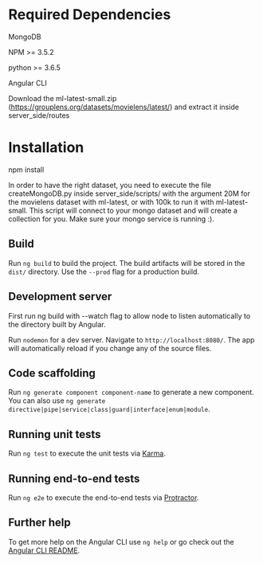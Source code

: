 # Required Dependencies 

MongoDB

NPM >= 3.5.2

python >= 3.6.5

Angular CLI

Download the ml-latest-small.zip (https://grouplens.org/datasets/movielens/latest/) and extract it inside server_side/routes

# Installation

npm install 

In order to have the right dataset, you need to execute the file createMongoDB.py inside server_side/scripts/ with the argument 20M for the movielens dataset with ml-latest, or with 100k to run it with ml-latest-small. This script will connect to your mongo dataset and will create a collection for you. Make sure your mongo service is running :).

## Build

Run `ng build` to build the project. The build artifacts will be stored in the `dist/` directory. Use the `--prod` flag for a production build.

## Development server

First run ng build with --watch flag to allow node to listen automatically to the directory built by Angular.

Run `nodemon` for a dev server. Navigate to `http://localhost:8080/`. The app will automatically reload if you change any of the source files.

## Code scaffolding

Run `ng generate component component-name` to generate a new component. You can also use `ng generate directive|pipe|service|class|guard|interface|enum|module`.

## Running unit tests

Run `ng test` to execute the unit tests via [Karma](https://karma-runner.github.io).

## Running end-to-end tests

Run `ng e2e` to execute the end-to-end tests via [Protractor](http://www.protractortest.org/).

## Further help

To get more help on the Angular CLI use `ng help` or go check out the [Angular CLI README](https://github.com/angular/angular-cli/blob/master/README.md).

